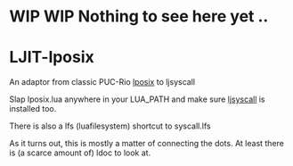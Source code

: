 # WIP WIP Nothing to see here yet ..

# LJIT-lposix
An adaptor from classic PUC-Rio [lposix](http://webserver2.tecgraf.puc-rio.br/~lhf/ftp/lua/#lposix) to ljsyscall

Slap lposix.lua anywhere in your LUA_PATH and make sure [ljsyscall](https://github.com/justincormack/ljsyscall) is installed too.

There is also a lfs (luafilesystem) shortcut to syscall.lfs

As it turns out, this is mostly a matter of connecting the dots. At least there is (a scarce amount
of) ldoc to look at.

